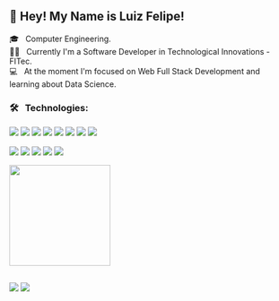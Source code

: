 ##  👋 Hey! My Name is Luiz Felipe!

🎓 &nbsp; Computer Engineering.<br>
👨‍💻 &nbsp; Currently I'm a Software Developer in Technological Innovations - FITec.<br>
💻 &nbsp; At the moment I'm focused on Web Full Stack Development and learning about Data Science.<br>

 ### 🛠️ &nbsp; Technologies:<br>
<div>
 <img align="center"  src="https://img.shields.io/badge/JavaScript-323330?style=for-the-badge&logo=javascript&logoColor=F7DF1E">
 <img align="center"  src="https://img.shields.io/badge/TypeScript-007ACC?style=for-the-badge&logo=typescript&logoColor=white">
 <img align="center"  src="https://img.shields.io/badge/React-20232A?style=for-the-badge&logo=react&logoColor=61DAFB">
 <img align="center"  src="https://img.shields.io/badge/Java-ED8B00?style=for-the-badge&logo=java&logoColor=white">
 <img align="center"  src="https://img.shields.io/badge/Python-14354C?style=for-the-badge&logo=python&logoColor=white">
 <img align="center"  src= "https://img.shields.io/badge/PostgreSQL-316192?style=for-the-badge&logo=postgresql&logoColor=white">
 <img align="center"  src= "https://img.shields.io/badge/MySQL-00000F?style=for-the-badge&logo=mysql&logoColor=white">
 <img align="center"  src="https://img.shields.io/badge/R-276DC3?style=for-the-badge&logo=r&logoColor=white">
</div><br>
<div>
 <img align="center"  src="https://img.shields.io/badge/HTML5-E34F26?style=for-the-badge&logo=html5&logoColor=white">
 <img align="center"  src="https://img.shields.io/badge/CSS3-1572B6?style=for-the-badge&logo=css3&logoColor=white">
 <img align="center" src= "https://img.shields.io/badge/Git-F05032?style=for-the-badge&logo=git&logoColor=white">
 <img align="center"  src="https://img.shields.io/badge/Ubuntu-E95420?style=for-the-badge&logo=ubuntu&logoColor=white">
 <img align="center"  src="https://img.shields.io/badge/Windows-0078D6?style=for-the-badge&logo=windows&logoColor=white">
</div>

 <br>
  <div>
 <img height="180em" src="https://github-readme-stats.vercel.app/api?username=Luizfelipe25&show_icons=true&theme=tokyonight&include_all_commits=false&count_private=true"/>
   
</div>

  ## 
  
<div> 
 <a href="https://www.linkedin.com/in/luiz-felipe-farias1/" target="_blank"><img src="https://img.shields.io/badge/-LinkedIn-%230077B5?style=for-the-badge&logo=linkedin&logoColor=white" target="_blank"></a> 
  <a href = "mailto:luiz.farias.cpv@gmail.com"><img src="https://img.shields.io/badge/-Gmail-%23333?style=for-the-badge&logo=gmail&logoColor=white" target="_blank"></a>
</div>
